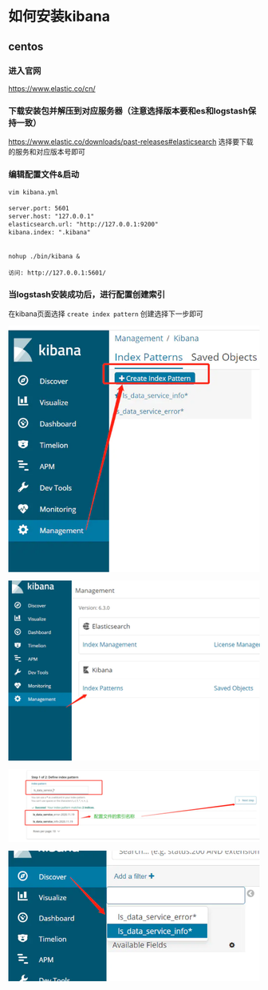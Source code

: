 # 如何安装kibana

## centos
### 进入官网
https://www.elastic.co/cn/

### 下载安装包并解压到对应服务器（注意选择版本要和es和logstash保持一致）
https://www.elastic.co/downloads/past-releases#elasticsearch
选择要下载的服务和对应版本号即可

### 编辑配置文件&启动
```
vim kibana.yml

server.port: 5601
server.host: "127.0.0.1"
elasticsearch.url: "http://127.0.0.1:9200"
kibana.index: ".kibana"


nohup ./bin/kibana &

访问: http://127.0.0.1:5601/

```



### 当logstash安装成功后，进行配置创建索引
在kibana页面选择 ``` create index pattern ```
创建选择下一步即可

![10426470-3b3808f1d9ce4e9a](https://raw.githubusercontent.com/xiaopangzhi795/learn-blog/master/images/10426470-3b3808f1d9ce4e9a.webp?token=AJTG6CU6V25XN5WFBTDFZQLB3U2BG)

![10426470-7de315c2a2cb5d98](https://raw.githubusercontent.com/xiaopangzhi795/learn-blog/master/images/10426470-7de315c2a2cb5d98.webp?token=AJTG6CRDYEKJWGPMQKOMZRTB3U2BI)

![10426470-47e2516434321679](https://raw.githubusercontent.com/xiaopangzhi795/learn-blog/master/images/10426470-47e2516434321679.webp?token=AJTG6CQ2QYR5FEPKKUQPNTTB3U2BK)

![10426470-ff05593636cfc7fd](https://raw.githubusercontent.com/xiaopangzhi795/learn-blog/master/images/10426470-ff05593636cfc7fd.webp?token=AJTG6CVZ6PAUPZW6AMRIXX3B3U2BM)